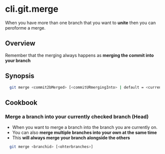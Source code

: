 # cli.git.merge

When you have more than one branch that you want to **unite** then you can
peroforme a merge.

## Overview

Remember that the merging always happens as **merging the commit into your branch**

## Synopsis

```sh
  git merge <commit2bMerged> [<commitURmergingInto> | default = <currenthead>]
```

## Cookbook

### Merge a branch into your currently checked branch (Head)

- When you want to merge a branch into the branch you are currently on.
- You can also **merge multiple branches into your own at the same time**
- This **will always merge your branch alongside the others**

```sh
  git merge <branchid> [<ohterbranches>]
```
